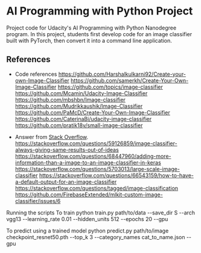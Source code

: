 # AI Programming with Python Project

Project code for Udacity's AI Programming with Python Nanodegree program. In this project, students first develop code for an image classifier built with PyTorch, then convert it into a command line application.
## References

- Code references
https://github.com/Harshalkulkarni92/Create-your-own-Image-Classifier
https://github.com/samerkh/Create-Your-Own-Image-Classifier
https://github.com/topics/image-classifier
https://github.com/Mcamin/Udacity-Image-Classifier
https://github.com/mbshbn/Image-classifier
https://github.com/Mudrikkaushik/Image-Classifier
https://github.com/PaMcD/Create-Your-Own-Image-Classifier
https://github.com/CaterinaBi/udacity-image-classifier
https://github.com/pratik18v/small-image-classifier

- Answer from [Stack Overflow](URL).
https://stackoverflow.com/questions/59126859/image-classifier-always-giving-same-results-out-of-ideas
https://stackoverflow.com/questions/68447960/adding-more-information-than-a-image-to-an-image-classifier-in-keras
https://stackoverflow.com/questions/5703013/large-scale-image-classifier
https://stackoverflow.com/questions/66543159/how-to-have-a-default-output-for-an-image-classifier
https://stackoverflow.com/questions/tagged/image-classification
https://github.com/FirebaseExtended/mlkit-custom-image-classifier/issues/6



Running the scripts
To train
python train.py path/to/data --save_dir S --arch vgg13 --learning_rate 0.01 --hidden_units 512 --epochs 20 --gpu

To predict using a trained model
python predict.py path/to/image checkpoint_resnet50.pth --top_k 3 --category_names cat_to_name.json --gpu
